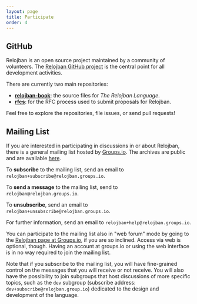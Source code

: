 ```yaml
---
layout: page
title: Participate
order: 4
---
```


## GitHub

Relojban is an open source project maintained by a community of volunteers. The [Relojban GitHub project](https://github.com/relojban/) is the central point for all development activities.

There are currently two main repositories:

- **[relojban-book](https://github.com/relojban/relojban-book/)**: the source files for _The Relojban Language_.
- **[rfcs](https://github.com/relojban/rfcs/)**: for the RFC process used to submit proposals for Relojban.

Feel free to explore the repositories, file issues, or send pull requests!

## Mailing List

If you are interested in participating in discussions in or about Relojban, there is a general mailing list hosted by [Groups.io](https://groups.io). The archives are public and are available [here](https://relojban.groups.io/g/relojban/topics).

To **subscribe** to the mailing list, send an email to `relojban+subscribe@relojban.groups.io`.

To **send a message** to the mailing list, send to `relojban@relojban.groups.io`.

To **unsubscribe**, send an email to `relojban+unsubscribe@relojban.groups.io`.

For further information, send an email to `relojban+help@relojban.groups.io`.

You can participate to the mailing list also in "web forum" mode by going to the [Relojban page at Groups.io](https://relojban.groups.io/), if you are so inclined. Access via web is optional, though. Having an account at groups.io or using the web interface is in no way required to join the mailing list.

Note that if you subscribe to the mailing list, you will have fine-grained control on the messages that you will receive or not receive. You will also have the possibility to join subgroups that host discussions of more specific topics, such as the `dev` subgroup (subscribe address: `dev+subscribe@relojban.group.io`) dedicated to the design and development of the language.
